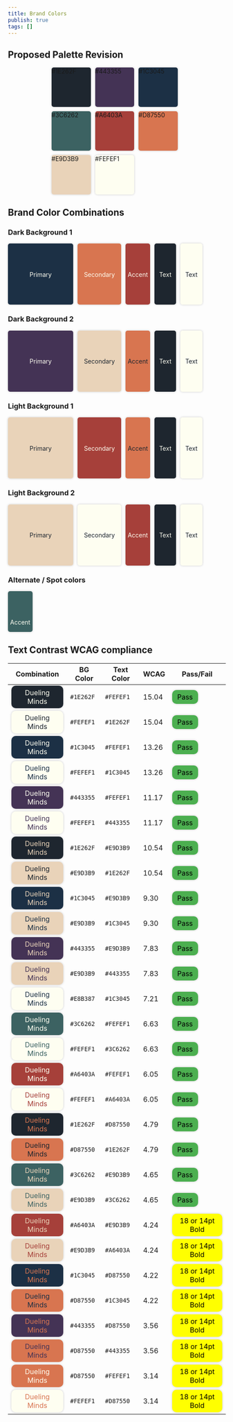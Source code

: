 ```yaml
---
title: Brand Colors
publish: true
tags: []
---
```


## Proposed Palette Revision

<style>
  .color-palette {
    display: flex;
    flex-wrap: wrap;
    width: 60%;
    margin-left:20%;
    margin-right:20%;
    gap: 10px;
  }
  .color-box {
    display:block;
    flex-basis: calc(33.33% - 10px);
    aspect-ratio: 1;
    border-radius: 5px;
    box-shadow: 0 0 5px rgba(0, 0, 0, 0.2);
  }
  .color-pallete .wd-outer {
    width: 100%;
    margin-left: 0;
    margin-right: 0;
  }
  .wd-outer {
    width: 100%;
    margin-left: 0;
    margin-right: 0;
  }
  .wd {
    color: #FEFEF1;
    padding-top: 14%;
    padding-left: 1%;
    padding-right: 1%;
    text-align: center;
    vertical-align: middle;
    line-height: 10%;
  }
  .wd-light {
    color: #1E262F;
    padding-top: 14%;
    padding-left: 1%;
    padding-right: 1%;
    text-align: center;
    vertical-align: middle;
    line-height: 10%;

  }
  .wd-60 {
    flex-basis: calc(30% - 10px);
    aspect-ratio: 2;
  }
  .wd-30 {
    flex-basis: calc(20% - 10px);
    aspect-ratio: 2;
  }
  .wd-10 {
    flex-basis: calc(10% - 10px);
    aspect-ratio: 2;
  }
  .badge {
    display: inline-block;
    text-align: center;
    background-color: #4CAF50;
    color: white;
    padding: 6px 12px;
    border-radius: 10px;
    box-shadow: 0 0 5px rgba(0, 0, 0, 0.2);
  }

  .fail {
    background-color: #FF5722;
    color: white;
    border: 1px;
  }
  .pass {
	background-color: #4CAF50;
	color: black;
	border: 1px;
  }
  .borderline {
	background-color: yellow;
	color: black;
  }
</style>

<div class="color-palette">
  <div class="color-box" style="background-color: #1E262F;">#1E262F</div>
  <div class="color-box" style="background-color: #443355;">#443355</div>
  <div class="color-box" style="background-color: #1C3045;">#1C3045</div>
  <div class="color-box" style="background-color: #3C6262;">#3C6262</div>
  <div class="color-box" style="background-color: #A6403A;">#A6403A</div>
  <div class="color-box" style="background-color: #D87550;">#D87550</div>
  <div class="color-box" style="background-color: #E9D3B9;">#E9D3B9</div>
  <div class="color-box" style="background-color: #FEFEF1;">#FEFEF1</div>
</div>

## Brand Color Combinations

### Dark Background 1

<div class="color-palette wd-outer">
  <div class="color-box wd wd-60" style="background-color: #1C3045;">Primary</div>
  <div class="color-box wd wd-30" style="background-color: #D87550;">Secondary</div>
  <div class="color-box wd wd-10" style="background-color: #A6403A;">Accent</div>
  <div class="color-box wd wd-10" style="background-color: #1E262F;">Text</div>
  <div class="color-box wd-light wd-10" style="background-color: #FEFEF1;">Text</div>
</div>

### Dark Background 2

<div class="color-palette wd-outer">
  <div class="color-box wd wd-60" style="background-color: #443355;">Primary</div>
  <div class="color-box wd-light wd-30" style="background-color: #E9D3B9;">Secondary</div>
  <div class="color-box wd-light wd-10" style="background-color: #D87550;">Accent</div>
  <div class="color-box wd wd-10" style="background-color: #1E262F;">Text</div>
  <div class="color-box wd-light wd-10" style="background-color: #FEFEF1;">Text</div>
</div>

### Light Background 1

<div class="color-palette wd-outer">
  <div class="color-box wd-light wd-60" style="background-color: #E9D3B9;">Primary</div>
  <div class="color-box wd wd-30" style="background-color: #A6403A;">Secondary</div>
  <div class="color-box wd-light wd-10" style="background-color: #D87550;">Accent</div>
  <div class="color-box wd wd-10" style="background-color: #1E262F;">Text</div>
  <div class="color-box wd-light wd-10" style="background-color: #FEFEF1;">Text</div>
</div>

### Light Background 2

<div class="color-palette wd-outer">
  <div class="color-box wd-light wd-60" style="background-color: #E9D3B9;">Primary</div>
  <div class="color-box wd-light wd-30" style="background-color: #FEFEF1;">Secondary</div>
  <div class="color-box wd wd-10" style="background-color: #A6403A;">Accent</div>
  <div class="color-box wd wd-10" style="background-color: #1E262F;">Text</div>
  <div class="color-box wd-light wd-10" style="background-color: #FEFEF1;">Text</div>
</div>

### Alternate / Spot colors
<div class="color-palette wd-outer">
  <div class="color-box wd wd-10" style="background-color: #3C6262;">Accent</div>
</div>

## Text Contrast WCAG compliance

| Combination                                                                                 | BG  Color | Text Color | WCAG  | Pass/Fail                                             |
| ------------------------------------------------------------------------------------------- | --------- | ---------- | ----- | ----------------------------------------------------- |
| <span class="badge" style="background-color: #1E262F; color: #FEFEF1;">Dueling Minds</span> | `#1E262F` | `#FEFEF1`  | 15.04 | <span class="pass badge">Pass</span>                  |
| <span class="badge" style="background-color: #FEFEF1; color: #1E262F;">Dueling Minds</span> | `#FEFEF1` | `#1E262F`  | 15.04 | <span class="pass badge">Pass</span>                  |
| <span class="badge" style="background-color: #1C3045; color: #FEFEF1;">Dueling Minds</span> | `#1C3045` | `#FEFEF1`  | 13.26 | <span class="pass badge">Pass</span>                  |
| <span class="badge" style="background-color: #FEFEF1; color: #1C3045;">Dueling Minds</span> | `#FEFEF1` | `#1C3045`  | 13.26 | <span class="pass badge">Pass</span>                  |
| <span class="badge" style="background-color: #443355; color: #FEFEF1;">Dueling Minds</span> | `#443355` | `#FEFEF1`  | 11.17 | <span class="pass badge">Pass</span>                  |
| <span class="badge" style="background-color: #FEFEF1; color: #443355;">Dueling Minds</span> | `#FEFEF1` | `#443355`  | 11.17 | <span class="pass badge">Pass</span>                  |
| <span class="badge" style="background-color: #1E262F; color: #E9D3B9;">Dueling Minds</span> | `#1E262F` | `#E9D3B9`  | 10.54 | <span class="pass badge">Pass</span>                  |
| <span class="badge" style="background-color: #E9D3B9; color: #1E262F;">Dueling Minds</span> | `#E9D3B9` | `#1E262F`  | 10.54 | <span class="pass badge">Pass</span>                  |
| <span class="badge" style="background-color: #1C3045; color: #E9D3B9;">Dueling Minds</span> | `#1C3045` | `#E9D3B9`  | 9.30  | <span class="pass badge">Pass</span>                  |
| <span class="badge" style="background-color: #E9D3B9; color: #1C3045;">Dueling Minds</span> | `#E9D3B9` | `#1C3045`  | 9.30  | <span class="pass badge">Pass</span>                  |
| <span class="badge" style="background-color: #443355; color: #E9D3B9;">Dueling Minds</span> | `#443355` | `#E9D3B9`  | 7.83  | <span class="pass badge">Pass</span>                  |
| <span class="badge" style="background-color: #E9D3B9; color: #443355;">Dueling Minds</span> | `#E9D3B9` | `#443355`  | 7.83  | <span class="pass badge">Pass</span>                  |
| <span class="badge" style="background-color: #FEFEF1; color: #1C3045;">Dueling Minds</span> | `#E8B387` | `#1C3045`  | 7.21  | <span class="pass badge">Pass</span>                  |
| <span class="badge" style="background-color: #3C6262; color: #FEFEF1;">Dueling Minds</span> | `#3C6262` | `#FEFEF1`  | 6.63  | <span class="pass badge">Pass</span>                  |
| <span class="badge" style="background-color: #FEFEF1; color: #3C6262;">Dueling Minds</span> | `#FEFEF1` | `#3C6262`  | 6.63  | <span class="pass badge">Pass</span>                  |
| <span class="badge" style="background-color: #A6403A; color: #FEFEF1;">Dueling Minds</span> | `#A6403A` | `#FEFEF1`  | 6.05  | <span class="pass badge">Pass</span>                  |
| <span class="badge" style="background-color: #FEFEF1; color: #A6403A;">Dueling Minds</span> | `#FEFEF1` | `#A6403A`  | 6.05  | <span class="pass badge">Pass</span>                  |
| <span class="badge" style="background-color: #1E262F; color: #D87550;">Dueling Minds</span> | `#1E262F` | `#D87550`  | 4.79  | <span class="pass badge">Pass</span>                  |
| <span class="badge" style="background-color: #D87550; color: #1E262F;">Dueling Minds</span> | `#D87550` | `#1E262F`  | 4.79  | <span class="pass badge">Pass</span>                  |
| <span class="badge" style="background-color: #3C6262; color: #E9D3B9;">Dueling Minds</span> | `#3C6262` | `#E9D3B9`  | 4.65  | <span class="pass badge">Pass</span>                  |
| <span class="badge" style="background-color: #E9D3B9; color: #3C6262;">Dueling Minds</span> | `#E9D3B9` | `#3C6262`  | 4.65  | <span class="pass badge">Pass</span>                  |
| <span class="badge" style="background-color: #A6403A; color: #E9D3B9;">Dueling Minds</span> | `#A6403A` | `#E9D3B9`  | 4.24  | <span class="borderline badge">18 or 14pt Bold</span> |
| <span class="badge" style="background-color: #E9D3B9; color: #A6403A;">Dueling Minds</span> | `#E9D3B9` | `#A6403A`  | 4.24  | <span class="borderline badge">18 or 14pt Bold</span> |
| <span class="badge" style="background-color: #1C3045; color: #D87550;">Dueling Minds</span> | `#1C3045` | `#D87550`  | 4.22  | <span class="borderline badge">18 or 14pt Bold</span> |
| <span class="badge" style="background-color: #D87550; color: #1C3045;">Dueling Minds</span> | `#D87550` | `#1C3045`  | 4.22  | <span class="borderline badge">18 or 14pt Bold</span> |
| <span class="badge" style="background-color: #443355; color: #D87550;">Dueling Minds</span> | `#443355` | `#D87550`  | 3.56  | <span class="borderline badge">18 or 14pt Bold</span> |
| <span class="badge" style="background-color: #D87550; color: #443355;">Dueling Minds</span> | `#D87550` | `#443355`  | 3.56  | <span class="borderline badge">18 or 14pt Bold</span> |
| <span class="badge" style="background-color: #D87550; color: #FEFEF1;">Dueling Minds</span> | `#D87550` | `#FEFEF1`  | 3.14  | <span class="borderline badge">18 or 14pt Bold</span> |
| <span class="badge" style="background-color: #FEFEF1; color: #D87550;">Dueling Minds</span> | `#FEFEF1` | `#D87550`  | 3.14  | <span class="borderline badge">18 or 14pt Bold</span> |

